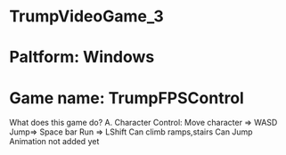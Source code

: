 # TrumpVideoGame_3
# Paltform: Windows
# Game name: TrumpFPSControl

What does this game do?
A. Character Control:
          Move character => WASD
          Jump=> Space bar
          Run => LShift
   Can climb ramps,stairs
   Can Jump
   Animation not added yet
   



